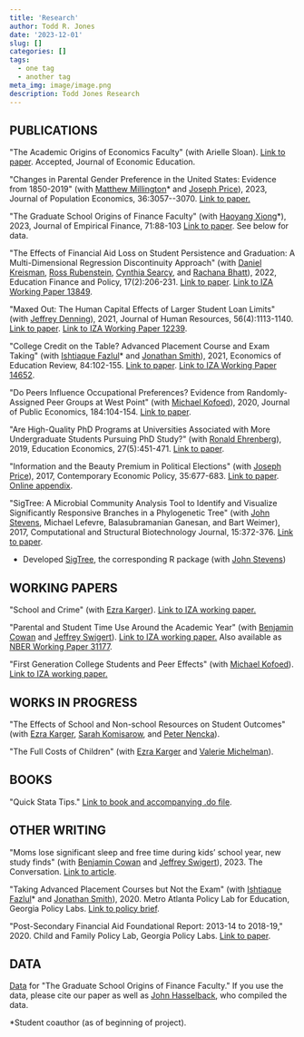 ```yaml
---
title: 'Research'
author: Todd R. Jones
date: '2023-12-01'
slug: []
categories: []
tags:
  - one tag
  - another tag
meta_img: image/image.png
description: Todd Jones Research
---
```



## PUBLICATIONS
"The Academic Origins of Economics Faculty" (with Arielle Sloan). [Link to paper](/papers/PhD_Origins_most_recent.pdf). Accepted, Journal of Economic Education.

"Changes in Parental Gender Preference in the United States: Evidence from 1850-2019" (with [Matthew Millington](https://sites.google.com/view/matthewmillington)* and [Joseph Price](https://economics.byu.edu/directory/joseph-p-price)), 2023, Journal of Population Economics, 36:3057--3070. [Link to paper.](/papers/Gender_Preference_most_recent.pdf) 

"The Graduate School Origins of Finance Faculty" (with [Haoyang Xiong](https://www.haoyangxiong.com/home)*), 2023, Journal of Empirical Finance, 71:88-103 [Link to paper](https://www.sciencedirect.com/science/article/pii/S0927539823000099). See below for data.

"The Effects of Financial Aid Loss on Student Persistence and Graduation: A Multi-Dimensional Regression Discontinuity Approach" (with [Daniel Kreisman](http://www.dkreisman.com/), [Ross Rubenstein](https://aysps.gsu.edu/profile/ross-rubenstein/), [Cynthia Searcy](https://aysps.gsu.edu/profile/cynthia-searcy/), and [Rachana Bhatt](https://www.usg.edu/cassie/about/staff_members)), 2022, Education Finance and Policy, 17(2):206-231. [Link to paper](https://direct.mit.edu/edfp/article/doi/10.1162/edfp_a_00337/97143/The-Effects-of-Financial-Aid-Loss-on-Persistence). [Link to IZA Working Paper 13849](https://www.iza.org/publications/dp/13849/the-effects-of-financial-aid-loss-on-persistence-and-graduation-a-multi-dimensional-regression-discontinuity-approach).

"Maxed Out: The Human Capital Effects of Larger Student Loan Limits" (with [Jeffrey Denning](https://www.jeffdenning.com/)), 2021, Journal of Human Resources, 56(4):1113-1140. [Link to paper](http://jhr.uwpress.org/content/56/4/1113.short). [Link to IZA Working Paper 12239](https://www.iza.org/en/publications/dp/12239/maxed-out-the-effect-of-larger-student-loan-limits-on-borrowing-and-education-outcomes).

"College Credit on the Table? Advanced Placement Course and Exam Taking" (with [Ishtiaque Fazlul](https://sites.google.com/view/ishtiaquefazlul/home)* and [Jonathan Smith](https://sites.google.com/site/jonathansmithphd/)), 2021, Economics of Education Review, 84:102-155. [Link to paper](https://www.sciencedirect.com/science/article/pii/S0272775721000741). [Link to IZA Working Paper 14652](https://www.iza.org/de/publications/dp/14652/college-credit-on-the-table-advanced-placement-course-and-exam-taking).

"Do Peers Influence Occupational Preferences? Evidence from Randomly-Assigned Peer Groups at West Point" (with [Michael Kofoed](https://sites.google.com/site/michaelkofoed1/)), 2020, Journal of Public Economics, 184:104-154. [Link to paper](https://www.sciencedirect.com/science/article/pii/S0047272720300189).

"Are High-Quality PhD Programs at Universities Associated with More Undergraduate Students Pursuing PhD Study?" (with [Ronald Ehrenberg](https://courses.cit.cornell.edu/rge2/)), 2019, Education Economics, 27(5):451-471. [Link to paper](https://www.tandfonline.com/doi/abs/10.1080/09645292.2019.1623177?journalCode=cede20).

"Information and the Beauty Premium in Political Elections" (with [Joseph Price](https://economics.byu.edu/directory/joseph-p-price)), 2017, Contemporary Economic Policy, 35:677-683. [Link to paper](https://onlinelibrary.wiley.com/doi/full/10.1111/coep.12231). [Online appendix](https://drive.google.com/file/d/1p8kOpgpwr66KZxTLf5nLwCrYlhstwhDR/view).

"SigTree: A Microbial Community Analysis Tool to Identify and Visualize Significantly Responsive Branches in a Phylogenetic Tree" (with [John Stevens](https://math.usu.edu/jrstevens/), Michael Lefevre, Balasubramanian Ganesan, and Bart Weimer), 2017, Computational and Structural Biotechnology Journal, 15:372-376. [Link to paper](https://www.sciencedirect.com/science/article/pii/S2001037017300132). 
* Developed [SigTree](https://cran.r-project.org/web/packages/SigTree/index.html), the corresponding R package (with [John Stevens](https://math.usu.edu/jrstevens/)) 

## WORKING PAPERS

"School and Crime" (with [Ezra Karger](https://ezrakarger.com/)). [Link to IZA working paper.](https://docs.iza.org/dp16506.pdf) 

"Parental and Student Time Use Around the Academic Year" (with [Benjamin Cowan](https://people.ses.wsu.edu/cowan/) and [Jeffrey Swigert](https://jeffswigert.com/)). [Link to IZA working paper.](https://docs.iza.org/dp16086.pdf) Also available as [NBER Working Paper 31177](https://www.nber.org/papers/w31177).

"First Generation College Students and Peer Effects" (with [Michael Kofoed](https://sites.google.com/site/michaelkofoed1/)). [Link to IZA working paper.](https://docs.iza.org/dp16198.pdf) 

## WORKS IN PROGRESS

"The Effects of School and Non-school Resources on Student Outcomes" (with [Ezra Karger](https://ezrakarger.com/), [Sarah Komisarow](https://sites.google.com/site/sarahkomisarow/home), and [Peter Nencka](https://www.peternencka.com/)).

"The Full Costs of Children" (with [Ezra Karger](https://ezrakarger.com/) and [Valerie Michelman](https://sites.google.com/view/valeriemichelman)).

## BOOKS

"Quick Stata Tips." [Link to book and accompanying .do file](https://www.toddrjones.com/quickstatatips/).

## OTHER WRITING
"Moms lose significant sleep and free time during kids’ school year, new study finds" (with [Benjamin Cowan](https://people.ses.wsu.edu/cowan/) and [Jeffrey Swigert](https://jeffswigert.com/)), 2023. The Conversation. [Link to article](https://theconversation.com/moms-lose-significant-sleep-and-free-time-during-kids-school-year-new-study-finds-205273).

"Taking Advanced Placement Courses but Not the Exam" (with [Ishtiaque Fazlul](https://sites.google.com/view/ishtiaquefazlul/home)* and [Jonathan Smith](https://sites.google.com/site/jonathansmithphd/)), 2020. Metro Atlanta Policy Lab for Education, Georgia Policy Labs. [Link to policy brief](https://gpl.gsu.edu/publications/ap-exam-taking/).

"Post-Secondary Financial Aid Foundational Report: 2013-14 to 2018-19," 2020. Child and Family Policy Lab, Georgia Policy Labs. [Link to paper](https://gpl.gsu.edu/publications/post-secondary-financial-aid/).

## DATA

[Data](/data/finance_origins_data.csv) for "The Graduate School Origins of Finance Faculty." If you use the data, please cite our paper as well as [John Hasselback](http://www.jrhasselback.com/FacDir.html), who compiled the data.

*Student coauthor (as of beginning of project).

